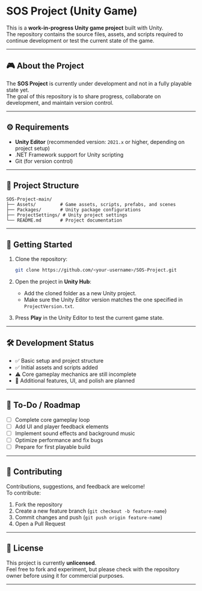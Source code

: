 # SOS Project (Unity Game)

This is a **work-in-progress Unity game project** built with Unity.  
The repository contains the source files, assets, and scripts required to continue development or test the current state of the game.

---

## 🎮 About the Project
The **SOS Project** is currently under development and not in a fully playable state yet.  
The goal of this repository is to share progress, collaborate on development, and maintain version control.

---

## ⚙️ Requirements
- **Unity Editor** (recommended version: `2021.x` or higher, depending on project setup)  
- .NET Framework support for Unity scripting  
- Git (for version control)

---

## 📂 Project Structure
```
SOS-Project-main/
├── Assets/         # Game assets, scripts, prefabs, and scenes
├── Packages/       # Unity package configurations
├── ProjectSettings/ # Unity project settings
└── README.md       # Project documentation
```

---

## 🚀 Getting Started

1. Clone the repository:
   ```bash
   git clone https://github.com/<your-username>/SOS-Project.git
   ```

2. Open the project in **Unity Hub**:
   - Add the cloned folder as a new Unity project.
   - Make sure the Unity Editor version matches the one specified in `ProjectVersion.txt`.

3. Press **Play** in the Unity Editor to test the current game state.

---

## 🛠️ Development Status
- ✅ Basic setup and project structure  
- ✅ Initial assets and scripts added  
- ⚠️ Core gameplay mechanics are still incomplete  
- 🚧 Additional features, UI, and polish are planned  

---

## 📌 To-Do / Roadmap
- [ ] Complete core gameplay loop  
- [ ] Add UI and player feedback elements  
- [ ] Implement sound effects and background music  
- [ ] Optimize performance and fix bugs  
- [ ] Prepare for first playable build  

---

## 🤝 Contributing
Contributions, suggestions, and feedback are welcome!  
To contribute:
1. Fork the repository
2. Create a new feature branch (`git checkout -b feature-name`)
3. Commit changes and push (`git push origin feature-name`)
4. Open a Pull Request

---

## 📜 License
This project is currently **unlicensed**.  
Feel free to fork and experiment, but please check with the repository owner before using it for commercial purposes.

---
